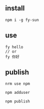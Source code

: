 ## install
``` 
npm i -g fy-sun
```


## use
```
fy hello
// or
fy 你好
```


## publish

```
nrm use npm

npm adduser

npm publish

```
